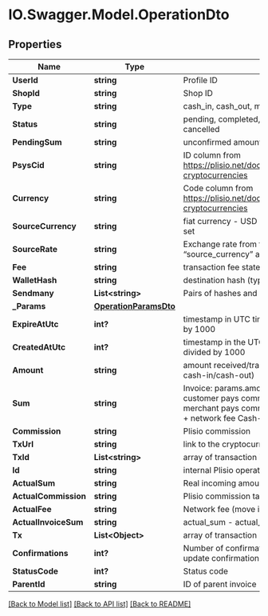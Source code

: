 # IO.Swagger.Model.OperationDto
## Properties

Name | Type | Description | Notes
------------ | ------------- | ------------- | -------------
**UserId** | **string** | Profile ID | [optional] 
**ShopId** | **string** | Shop ID | [optional] 
**Type** | **string** | cash_in, cash_out, mass_cash_out, invoice | [optional] 
**Status** | **string** | pending, completed, error, new, expired, mismatch, cancelled | [optional] 
**PendingSum** | **string** | unconfirmed amount (mempool) | [optional] 
**PsysCid** | **string** | ID column from https://plisio.net/documentation/appendices/supported-cryptocurrencies | [optional] 
**Currency** | **string** | Code column from https://plisio.net/documentation/appendices/supported-cryptocurrencies | [optional] 
**SourceCurrency** | **string** | fiat currency - USD by default or source_currency was set | [optional] 
**SourceRate** | **string** | Exchange rate from the “psys_cid” to the “source_currency” at the moment of transfer | [optional] 
**Fee** | **string** | transaction fee stated in the transfer | [optional] 
**WalletHash** | **string** | destination hash (type&#x3D;cash_out) or invoice hash | [optional] 
**Sendmany** | **List&lt;string&gt;** | Pairs of hashes and values (type&#x3D;mass_cash_out) | [optional] 
**_Params** | [**OperationParamsDto**](OperationParamsDto.md) |  | [optional] 
**ExpireAtUtc** | **int?** | timestamp in UTC timezone; it may need to be divided by 1000 | [optional] 
**CreatedAtUtc** | **int?** | timestamp in the UTC timezone; it may need to be divided by 1000 | [optional] 
**Amount** | **string** | amount received/transferred by an operation (invoice, cash-in/cash-out) | [optional] 
**Sum** | **string** | Invoice: params.amount + Plisio commission (if customer pays commission) or params.amount (if merchant pays commission) Cash-out: transfer amount + network fee Cash-in: received amount | [optional] 
**Commission** | **string** | Plisio commission | [optional] 
**TxUrl** | **string** | link to the cryptocurrency block explorer | [optional] 
**TxId** | **List&lt;string&gt;** | array of transaction ids | [optional] 
**Id** | **string** | internal Plisio operation ID | [optional] 
**ActualSum** | **string** | Real incoming amount | [optional] 
**ActualCommission** | **string** | Plisio commission taken | [optional] 
**ActualFee** | **string** | Network fee (move invoice to wallet) | [optional] 
**ActualInvoiceSum** | **string** | actual_sum - actual_commis_sim - actual_fee | [optional] 
**Tx** | **List&lt;Object&gt;** | array of transaction payment items | [optional] 
**Confirmations** | **int?** | Number of confirmations of this transaction. We don&#x27;t update confirmation after operation is confirmed | [optional] 
**StatusCode** | **int?** | Status code | [optional] 
**ParentId** | **string** | ID of parent invoice | [optional] 

[[Back to Model list]](../README.md#documentation-for-models) [[Back to API list]](../README.md#documentation-for-api-endpoints) [[Back to README]](../README.md)

